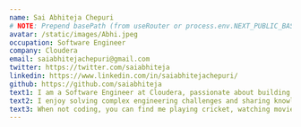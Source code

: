 ```yaml
---
name: Sai Abhiteja Chepuri
# NOTE: Prepend basePath (from useRouter or process.env.NEXT_PUBLIC_BASE_PATH) to this avatar path in the consuming component for GitHub Pages compatibility
avatar: /static/images/Abhi.jpeg
occupation: Software Engineer
company: Cloudera
email: saiabhitejachepuri@gmail.com
twitter: https://twitter.com/saiabhiteja
linkedin: https://www.linkedin.com/in/saiabhitejachepuri/
github: https://github.com/saiabhiteja
text1: I am a Software Engineer at Cloudera, passionate about building scalable software solutions and exploring new technologies and learn something new daily
text2: I enjoy solving complex engineering challenges and sharing knowledge through technical writing.
text3: When not coding, you can find me playing cricket, watching movies, travelling with friends or family. I'm always eager to learn new technologies and collaborate on interesting projects.
---
```

